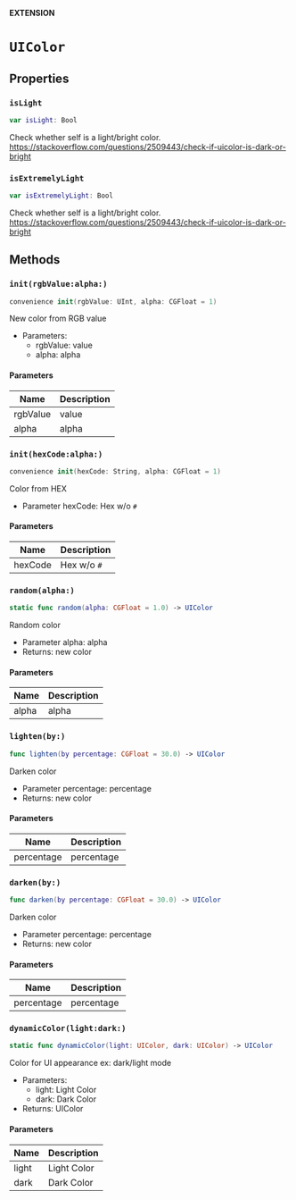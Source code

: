 **EXTENSION**

# `UIColor`

## Properties
### `isLight`

```swift
var isLight: Bool
```

Check whether self is a light/bright color.
https://stackoverflow.com/questions/2509443/check-if-uicolor-is-dark-or-bright

### `isExtremelyLight`

```swift
var isExtremelyLight: Bool
```

Check whether self is a light/bright color.
https://stackoverflow.com/questions/2509443/check-if-uicolor-is-dark-or-bright

## Methods
### `init(rgbValue:alpha:)`

```swift
convenience init(rgbValue: UInt, alpha: CGFloat = 1)
```

New color from RGB value
- Parameters:
  - rgbValue: value
  - alpha: alpha

#### Parameters

| Name | Description |
| ---- | ----------- |
| rgbValue | value |
| alpha | alpha |

### `init(hexCode:alpha:)`

```swift
convenience init(hexCode: String, alpha: CGFloat = 1)
```

Color from HEX
- Parameter hexCode: Hex w/o `#`

#### Parameters

| Name | Description |
| ---- | ----------- |
| hexCode | Hex w/o `#` |

### `random(alpha:)`

```swift
static func random(alpha: CGFloat = 1.0) -> UIColor
```

Random color
- Parameter alpha: alpha
- Returns: new color

#### Parameters

| Name | Description |
| ---- | ----------- |
| alpha | alpha |

### `lighten(by:)`

```swift
func lighten(by percentage: CGFloat = 30.0) -> UIColor
```

Darken color
- Parameter percentage: percentage
- Returns: new color

#### Parameters

| Name | Description |
| ---- | ----------- |
| percentage | percentage |

### `darken(by:)`

```swift
func darken(by percentage: CGFloat = 30.0) -> UIColor
```

Darken color
- Parameter percentage: percentage
- Returns: new color

#### Parameters

| Name | Description |
| ---- | ----------- |
| percentage | percentage |

### `dynamicColor(light:dark:)`

```swift
static func dynamicColor(light: UIColor, dark: UIColor) -> UIColor
```

Color for UI appearance ex: dark/light mode
- Parameters:
  - light: Light Color
  - dark: Dark Color
- Returns: UIColor

#### Parameters

| Name | Description |
| ---- | ----------- |
| light | Light Color |
| dark | Dark Color |